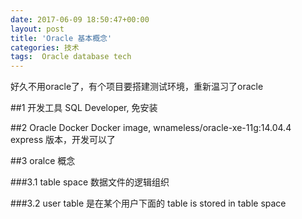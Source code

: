 ```yaml
---
date: 2017-06-09 18:50:47+00:00
layout: post
title: 'Oracle 基本概念'
categories: 技术
tags:  Oracle database tech
---
```


好久不用oracle了，有个项目要搭建测试环境，重新温习了oracle

##1 开发工具
SQL Developer, 免安装

##2 Oracle Docker
Docker image, wnameless/oracle-xe-11g:14.04.4
express 版本，开发可以了

##3 oralce 概念

###3.1 table space
数据文件的逻辑组织


###3.2 user 
table 是在某个用户下面的
table is stored in table space



